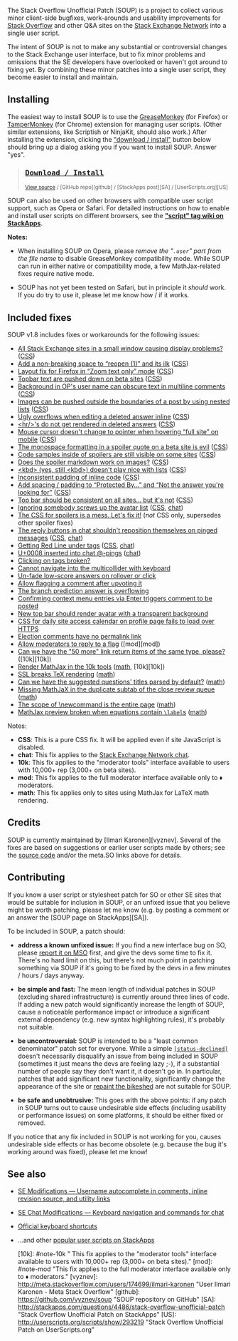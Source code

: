 The Stack Overflow Unofficial Patch (SOUP) is a project to collect various minor client-side bugfixes, work-arounds and usability improvements for [Stack Overflow][SO] and other Q&A sites on the [Stack Exchange Network][SE] into a single user script.

The intent of SOUP is not to make any substantial or controversial changes to the Stack Exchange user interface, but to fix minor problems and omissions that the SE developers have overlooked or haven't got around to fixing yet.  By combining these minor patches into a single user script, they become easier to install and maintain.


Installing
----------

The easiest way to install SOUP is to use the [GreaseMonkey][GM] (for Firefox) or [TamperMonkey][TM] (for Chrome) extension for managing user scripts.  (Other similar extensions, like Scriptish or NinjaKit, should also work.)  After installing the extension, clicking the ["download / install"][DL] button below should bring up a dialog asking you if you want to install SOUP.  Answer "yes".

> ### [<kbd>Download / Install</kbd>][DL]  
> <sup>[View source][source] / [GitHub repo][github] / [StackApps post][SA] / [UserScripts.org][US]</sup>

SOUP can also be used on other browsers with compatible user script support, such as Opera or Safari.  For detailed instructions on how to enable and install user scripts on different browsers, see the **["script" tag wiki on StackApps](http://stackapps.com/tags/script/info "'script' tag wiki - StackApps")**.

**Notes:**

* When installing SOUP on Opera, please *remove the "<code>.user</code>" part from the file name* to disable GreaseMonkey compatibility mode.  While SOUP can run in either native or compatibility mode, a few MathJax-related fixes require native mode.

* SOUP has not yet been tested on Safari, but in principle it _should_ work.  If you do try to use it, please let me know how / if it works.

Included fixes
--------------

SOUP v1.8 includes fixes or workarounds for the following issues:

* [All Stack Exchange sites in a small window causing display problems?](http://meta.stackoverflow.com/q/114636) ([CSS][CSS])
* [Add a non-breaking space to “reopen (1)” and its ilk](http://meta.stackoverflow.com/q/215473) ([CSS][CSS])
* [Layout fix for Firefox in “Zoom text only” mode](http://meta.stackoverflow.com/q/138685) ([CSS][CSS])
* [Topbar text are pushed down on beta sites](http://meta.stackoverflow.com/q/211547) ([CSS][CSS])
* [Background in OP's user name can obscure text in multiline comments](http://meta.stackoverflow.com/q/114109) ([CSS][CSS])
* [Images can be pushed outside the boundaries of a post by using nested lists](http://meta.stackoverflow.com/q/143973) ([CSS][CSS])
* [Ugly overflows when editing a deleted answer inline](http://meta.stackoverflow.com/q/217120) ([CSS][CSS])
* [&lt;hr/&gt;'s do not get rendered in deleted answers](http://meta.stackoverflow.com/q/145819) ([CSS][CSS])
* [Mouse cursor doesn't change to pointer when hovering “full site” on mobile](http://meta.stackoverflow.com/q/108046) ([CSS][CSS])
* [The monospace formatting in a spoiler quote on a beta site is evil](http://meta.stackoverflow.com/q/136589) ([CSS][CSS])
* [Code samples inside of spoilers are still visible on some sites](http://meta.stackoverflow.com/q/112305) ([CSS][CSS])
* [Does the spoiler markdown work on images?](http://meta.stackoverflow.com/q/110566) ([CSS][CSS])
* [&lt;kbd&gt; (yes, still &lt;kbd&gt;) doesn't play nice with lists](http://meta.stackoverflow.com/q/58760) ([CSS][CSS])
* [Inconsistent padding of inline code](http://meta.stackoverflow.com/q/60390) ([CSS][CSS])
* [Add spacing / padding to “Protected By…” and “Not the answer you're looking for”](http://meta.stackoverflow.com/q/219740) ([CSS][CSS])
* [Top bar should be consistent on all sites… but it's not](http://meta.stackoverflow.com/q/212372) ([CSS][CSS])
* [Ignoring somebody screws up the avatar list](http://meta.stackoverflow.com/q/155308) ([CSS][CSS], [chat][chat])
* [The CSS for spoilers is a mess. Let's fix it!](http://meta.stackoverflow.com/q/217779) (*not* CSS only, supersedes other spoiler fixes)
* [The reply buttons in chat shouldn't reposition themselves on pinged messages](http://meta.stackoverflow.com/q/216760) ([CSS][CSS], [chat][chat])
* [Getting Red Line under tags](http://meta.stackoverflow.com/q/222509) ([CSS][CSS], [chat][chat])
* [U+0008 inserted into chat @-pings](http://meta.stackoverflow.com/q/134268) ([chat][chat])
* [Clicking on tags broken?](http://meta.stackoverflow.com/q/78989)
* [Cannot navigate into the multicollider with keyboard](http://meta.stackoverflow.com/q/207526)
* [Un-fade low-score answers on rollover or click](http://meta.stackoverflow.com/q/129593)
* [Allow flagging a comment after upvoting it](http://meta.stackoverflow.com/q/104184)
* [The branch prediction answer is overflowing](http://meta.stackoverflow.com/q/214706)
* [Confirming context menu entries via Enter triggers comment to be posted](http://meta.stackoverflow.com/q/66646)
* [New top bar should render avatar with a transparent background](http://meta.stackoverflow.com/q/210132)
* [CSS for daily site access calendar on profile page fails to load over HTTPS](http://meta.stackoverflow.com/q/220470)
* [Election comments have no permalink link](http://meta.stackoverflow.com/q/220337)
* [Allow moderators to reply to a flag](http://meta.stackoverflow.com/q/160338) ([mod][mod])
* [Can we have the "50 more" link return items of the same type, please?](http://meta.stackoverflow.com/q/150069) ([10k][10k])
* [Render MathJax in the 10k tools](http://meta.stackoverflow.com/q/209393) ([math][math], [10k][10k])
* [SSL breaks TeX rendering](http://meta.stackoverflow.com/q/215450) ([math][math])
* [Can we have the suggested questions' titles parsed by default?](http://meta.math.stackexchange.com/q/11036) ([math][math])
* [Missing MathJaX in the duplicate subtab of the close review queue](http://meta.cs.stackexchange.com/q/537) ([math][math])
* [The scope of \newcommand is the entire page](http://meta.math.stackexchange.com/q/4130) ([math][math])
* [MathJax preview broken when equations contain `\label`s](http://meta.math.stackexchange.com/q/11392) ([math][math])

Notes:

* <b id="note-css">CSS</b>: This is a pure CSS fix.  It will be applied even if site JavaScript is disabled.
* <b id="note-chat">chat</b>: This fix applies to the [Stack Exchange Network chat](http://chat.stackexchange.com "Stack Exchange Network chat").
* <b id="note-10k">10k</b>: This fix applies to the "moderator tools" interface available to users with 10,000+ rep (3,000+ on beta sites).
* <b id="note-mod">mod</b>: This fix applies to the full moderator interface available only to ♦ moderators.
* <b id="note-math">math</b>: This fix applies only to sites using MathJax for LaTeX math rendering.


Credits
-------

SOUP is currently maintained by [Ilmari Karonen][vyznev].  Several of the fixes are based on suggestions or earlier user scripts made by others; see the [source code][source] and/or the meta.SO links above for details.


Contributing
------------

If you know a user script or stylesheet patch for SO or other SE sites that would be suitable for inclusion in SOUP, or an unfixed issue that you believe might be worth patching, please let me know (e.g. by posting a comment or an answer the [SOUP page on StackApps][SA]).

To be included in SOUP, a patch should:

* **address a known unfixed issue:** If you find a new interface bug on SO, please [report it on MSO](http://meta.stackoverflow.com/questions/ask) first, and give the devs some time to fix it.  There's no hard limit on this, but there's not much point in patching something via SOUP if it's going to be fixed by the devs in a few minutes / hours / days anyway.

* **be simple and fast:** The mean length of individual patches in SOUP (excluding shared infrastructure) is currently around three lines of code.  If adding a new patch would significantly increase the length of SOUP, cause a noticeable performance impact or introduce a significant external dependency (e.g. new syntax highlighting rules), it's probably not suitable.

* **be uncontroversial:** SOUP is intended to be a "least common denominator" patch set for everyone.  While a simple [`[status-declined]`](http://meta.stackoverflow.com/tags/status-declined/info "'status-declined' tag wiki - Meta Stack Overflow") doesn't necessarily disqualify an issue from being included in SOUP (sometimes it just means the devs are feeling lazy ;-), if a substantial number of people say they don't want it, it doesn't go in.  In particular, patches that add significant new functionality, significantly change the appearance of the site or [repaint the bikeshed](http://en.wikipedia.org/wiki/Parkinson%27s_Law_of_Triviality) are not suitable for SOUP.

* **be safe and unobtrusive:** This goes with the above points: if any patch in SOUP turns out to cause undesirable side effects (including usability or performance issues) on some platforms, it should be either fixed or removed.

If you notice that any fix included in SOUP is not working for you, causes undesirable side effects or has become obsolete (e.g. because the bug it's working around was fixed), please let me know!


See also
--------

* [SE Modifications — Username autocomplete in comments, inline revision source, and utility links](http://stackapps.com/questions/2138/se-modifications-username-autocomplete-in-comments-inline-revision-source-a)
* [SE Chat Modifications — Keyboard navigation and commands for chat](http://stackapps.com/questions/2105/se-chat-modifications-keyboard-navigation-and-commands-for-chat)
* [Official keyboard shortcuts](http://stackapps.com/questions/2567/official-keyboard-shortcuts)
* ...and other [popular user scripts on StackApps](http://stackapps.com/?tab=scripts)

   [SO]: http://stackoverflow.com/ "Stack Overflow"
   [SE]: http://stackexchange.com/ "Stack Exchange Network"
   [DL]: https://github.com/vyznev/soup/raw/master/SOUP.user.js "Download / install SOUP from GitHub"
   [source]: https://github.com/vyznev/soup/blob/master/SOUP.user.js "View SOUP source code"
   [GM]: https://addons.mozilla.org/firefox/addon/greasemonkey/ "Mozilla add-ons: GreaseMonkey"
   [TM]: https://chrome.google.com/webstore/detail/tampermonkey/dhdgffkkebhmkfjojejmpbldmpobfkfo "Chrome Web Store: Tampermonkey"
   [chrome-ext]: https://support.google.com/chrome/answer/187443 "Chrome > Help > Manage your extensions"
   [CSS]: #note-css "This is a pure CSS fix.  It will be applied even if site JavaScript is disabled."
   [chat]: #note-chat "This fix applies to the Stack Exchange Network chat (chat.stackexchange.com)."
   [math]: #note-math "This fix applies only to sites using MathJax for LaTeX math rendering."
   [10k]: #note-10k " This fix applies to the "moderator tools" interface available to users with 10,000+ rep (3,000+ on beta sites)."
   [mod]: #note-mod "This fix applies to the full moderator interface available only to ♦ moderators."
   [vyznev]: http://meta.stackoverflow.com/users/174699/ilmari-karonen "User Ilmari Karonen - Meta Stack Overflow"
   [github]: https://github.com/vyznev/soup "SOUP repository on GitHub"
   [SA]: http://stackapps.com/questions/4486/stack-overflow-unofficial-patch "Stack Overflow Unofficial Patch on StackApps"
   [US]: http://userscripts.org/scripts/show/293219 "Stack Overflow Unofficial Patch on UserScripts.org"
